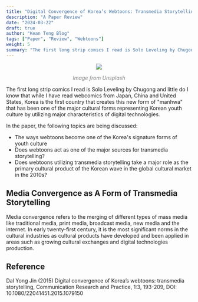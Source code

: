 ```yaml
---
title: "Digital Convergence of Korea’s Webtoons: Transmedia Storytelling"
description: "A Paper Review"
date: "2024-03-22"
draft: true
author: "Kean Teng Blog"
tags: ["Paper", "Review", "Webtoons"]
weight: 5
summary: "The first long strip comics I read is Solo Leveling by Chugong and little do I know that while I have read webcomics from Japan, China and United States, Korea is the first country..."
---
```


<center><img src=https://images.unsplash.com/photo-1613376023733-0a73315d9b06?q=80&w=870&auto=format&fit=crop&ixlib=rb-4.0.3&ixid=M3wxMjA3fDB8MHxwaG90by1wYWdlfHx8fGVufDB8fHx8fA%3D%3D"  class = "center"/></center>
<p style="text-align: center; color:grey;"><i>Image from Unsplash</i></p>

The first long strip comics I read is Solo Leveling by Chugong and little do I know that while I have read webcomics from Japan, China and United States, Korea is the first country that creates this new form of "manhwa" that has been one of the major cultural forms representing Korean youth culture by utilizing major characteristics of digital technologies. 


In the paper, the following topics are being discussed:
- The ways webtoons become one of the Korea's signature forms of youth culture
- Does webtoons act as one of the major sources for transmedia storytelling?
- Does webtoons utilizing transmedia storytelling take a major role as the primary cultural product of the Korean wave in the global cultural market in the 2010s?

## Media Convergence as A Form of Transmedia Storytelling
Media convergence refers to the merging of different types of mass media like traditional media, print media, broadcast media, new media and the internet. In early twenty-first century, it is the most significant norms in the cultural industries as cultural products have developed and been applied in areas such as growing cultural exchanges and digital technologies production. 



## Reference
Dal Yong Jin (2015) Digital convergence of Korea’s webtoons: transmedia storytelling, Communication Research and Practice, 1:3, 193-209, DOI: 10.1080/22041451.2015.1079150